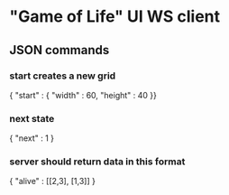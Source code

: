 # "Game of Life" UI WS client


## JSON commands

### start creates a new grid
{ "start" : { "width" : 60, "height" : 40 }}

### next state
{ "next" : 1 }

### server should return data in this format
{ "alive" : [[2,3], [1,3]] }